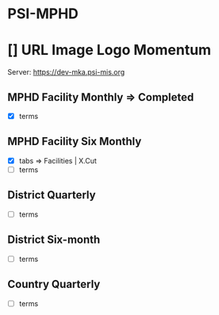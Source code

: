 # PSI-MPHD
# [] URL Image Logo Momentum
Server: https://dev-mka.psi-mis.org

## MPHD Facility Monthly => Completed

- [x] terms

## MPHD Facility Six Monthly

- [x] tabs => Facilities | X.Cut
- [ ] terms

## District Quarterly

- [ ] terms

## District Six-month

- [ ] terms

## Country Quarterly

- [ ] terms
